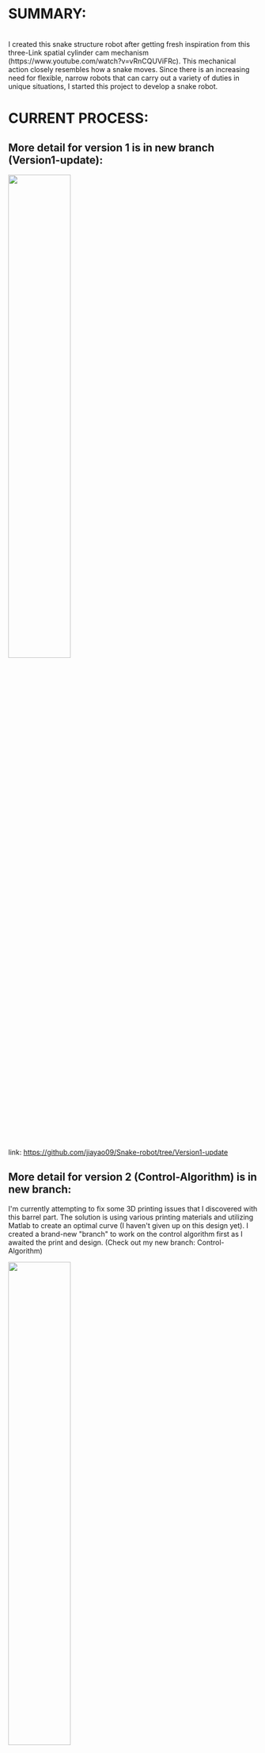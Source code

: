 # SUMMARY:
</br>
I created this snake structure robot after getting fresh inspiration from this three-Link spatial cylinder cam mechanism (https://www.youtube.com/watch?v=vRnCQUViFRc). This mechanical action closely resembles how a snake moves. Since there is an increasing need for flexible, narrow robots that can carry out a variety of duties in unique situations, I started this project to develop a snake robot.



# CURRENT PROCESS:

## More detail for version 1 is in new branch (Version1-update):

<img src="https://user-images.githubusercontent.com/110358483/188028534-f2151974-0614-4771-8b6d-cba20713c6c4.png" width=50% height=50%>

link: https://github.com/jiayao09/Snake-robot/tree/Version1-update


## More detail for version 2 (Control-Algorithm) is in new branch:

I'm currently attempting to fix some 3D printing issues that I discovered with this barrel part. The solution is using various printing materials and utilizing Matlab to create an optimal curve (I haven't given up on this design yet). I created a brand-new "branch" to work on the control algorithm first as I awaited the print and design. (Check out my new branch: Control-Algorithm)

<img src="https://user-images.githubusercontent.com/110358483/189255607-7a5c9e6e-0fd2-43ff-9150-e03983ab6b8f.png" width=50% height=50%>

link: https://github.com/jiayao09/Snake-robot/tree/Control-Algorithm


## Version 3 (latest update):
I believe that a more effective method of controlling the robot is required based on the results of the second version. Following further research into snake motion, I believe we can add a structure to generate snake motion that is linear. I modified the robot by including a part that simulates a snake's muscular contraction, as I demonstrate below.(Check out my new branch: Version3-update)

![微信图片_20221128033224](https://user-images.githubusercontent.com/110358483/204243177-a204fb1b-5d41-4968-91f4-26c68baec002.jpg)

link: https://github.com/jiayao09/Snake-robot/tree/Version3-update
